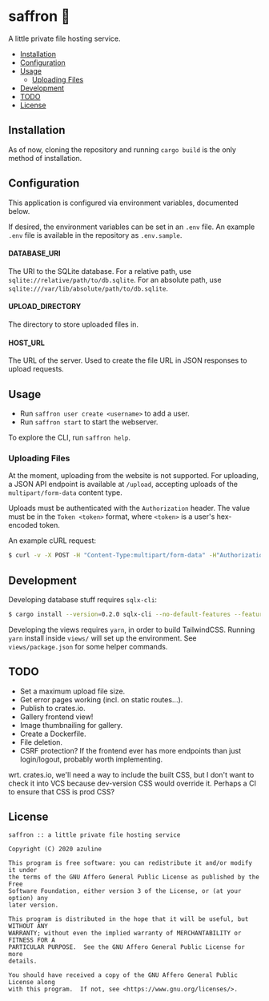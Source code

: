 # saffron 🌷

A little private file hosting service.

- [Installation](#installation)
- [Configuration](#configuration)
- [Usage](#usage)
  - [Uploading Files](#uploading-files)
- [Development](#development)
- [TODO](#todo)
- [License](#license)

## Installation

As of now, cloning the repository and running `cargo build` is the only method
of installation.

## Configuration

This application is configured via environment variables, documented below.

If desired, the environment variables can be set in an `.env` file. An example
`.env` file is available in the repository as `.env.sample`.

#### DATABASE_URI

The URI to the SQLite database. For a relative path, use
`sqlite://relative/path/to/db.sqlite`. For an absolute path, use
`sqlite:///var/lib/absolute/path/to/db.sqlite`.

#### UPLOAD_DIRECTORY

The directory to store uploaded files in.

#### HOST_URL

The URL of the server. Used to create the file URL in JSON responses to upload
requests.

## Usage

- Run `saffron user create <username>` to add a user.
- Run `saffron start` to start the webserver.

To explore the CLI, run `saffron help`.

### Uploading Files

At the moment, uploading from the website is not supported. For uploading, a
JSON API endpoint is available at `/upload`, accepting uploads of the
`multipart/form-data` content type.

Uploads must be authenticated with the `Authorization` header. The value must
be in the `Token <token>` format, where `<token>` is a user's hex-encoded
token.

An example cURL request:

```sh
$ curl -v -X POST -H "Content-Type:multipart/form-data" -H"Authorization:Token <token>" -F "upload=@<filepath>" https://image.host/upload
```

## Development

Developing database stuff requires `sqlx-cli`:

```sh
$ cargo install --version=0.2.0 sqlx-cli --no-default-features --features sqlite
```

Developing the views requires `yarn`, in order to build TailwindCSS. Running
`yarn` install inside `views/` will set up the environment. See
`views/package.json` for some helper commands.

## TODO

- Set a maximum upload file size.
- Get error pages working (incl. on static routes...).
- Publish to crates.io.
- Gallery frontend view!
- Image thumbnailing for gallery.
- Create a Dockerfile.
- File deletion.
- CSRF protection? If the frontend ever has more endpoints than just
  login/logout, probably worth implementing.

wrt. crates.io, we'll need a way to include the built CSS, but I don't want to
check it into VCS because dev-version CSS would override it. Perhaps a CI to
ensure that CSS is prod CSS?

## License

```
saffron :: a little private file hosting service

Copyright (C) 2020 azuline

This program is free software: you can redistribute it and/or modify it under
the terms of the GNU Affero General Public License as published by the Free
Software Foundation, either version 3 of the License, or (at your option) any
later version.

This program is distributed in the hope that it will be useful, but WITHOUT ANY
WARRANTY; without even the implied warranty of MERCHANTABILITY or FITNESS FOR A
PARTICULAR PURPOSE.  See the GNU Affero General Public License for more
details.

You should have received a copy of the GNU Affero General Public License along
with this program.  If not, see <https://www.gnu.org/licenses/>.
```
